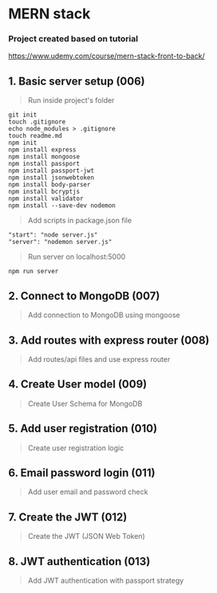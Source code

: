 # MERN stack

### Project created based on tutorial

https://www.udemy.com/course/mern-stack-front-to-back/

## 1. Basic server setup (006)

> Run inside project's folder

`git init`<br>
`touch .gitignore`<br>
`echo node_modules > .gitignore`<br>
`touch readme.md`<br>
`npm init`<br>
`npm install express`<br>
`npm install mongoose`<br>
`npm install passport`<br>
`npm install passport-jwt`<br>
`npm install jsonwebtoken`<br>
`npm install body-parser`<br>
`npm install bcryptjs`<br>
`npm install validator`<br>
`npm install --save-dev nodemon`<br>

> Add scripts in package.json file

`"start": "node server.js"`<br>
`"server": "nodemon server.js"`<br>

> Run server on localhost:5000

`npm run server`<br>

## 2. Connect to MongoDB (007)

> Add connection to MongoDB using mongoose

## 3. Add routes with express router (008)

> Add routes/api files and use express router

## 4. Create User model (009)

> Create User Schema for MongoDB

## 5. Add user registration (010)

> Create user registration logic

## 6. Email password login (011)

> Add user email and password check

## 7. Create the JWT (012)

> Create the JWT (JSON Web Token)

## 8. JWT authentication (013)

> Add JWT authentication with passport strategy
